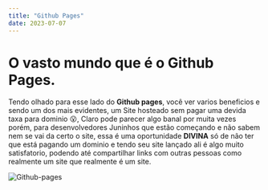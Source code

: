 ```yaml
---
title: "Github Pages"
date: 2023-07-07
---
```


# O vasto mundo que é o Github Pages.

Tendo olhado para esse lado do **Github pages**, você ver varios beneficios e sendo um dos mais evidentes, um Site hosteado sem pagar uma devida taxa para dominio 😮, Claro pode parecer algo banal por muita vezes porém, para desenvolvedores Juninhos que estão começando e não sabem nem se vai da certo o site, essa é uma oportunidade **DIVINA** só de não ter que está pagando um dominio e tendo seu site lançado ali é algo muito satisfatorio, podendo até compartilhar links com outras pessoas como realmente um site que realmente é um site.

![Github-pages](https://blogs.sap.com/wp-content/uploads/2014/10/github_pages_572846.jpg)

